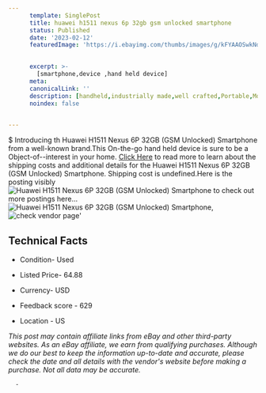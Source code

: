 ```yaml
---
      template: SinglePost
      title: huawei h1511 nexus 6p 32gb gsm unlocked smartphone
      status: Published
      date: '2023-02-12'
      featuredImage: 'https://i.ebayimg.com/thumbs/images/g/kFYAAOSwkNdjzfLN/s-l225.jpg'
       

      excerpt: >-
        [smartphone,device ,hand held device]
      meta:
      canonicalLink: ''
      description: [handheld,industrially made,well crafted,Portable,Mobile,Compact,Convenient,Lightweight,Maneuverable,Man-portable,Miniature,Carriable,Hand-held,Light,Holdable,Transportable,Mobile device,Pocket-sized,On-the-go,Wireless,Cordless,Compact size,Convenient size, smartphone,device ,hand held device]
      noindex: false
      

---
```

$
      Introducing th Huawei H1511 Nexus 6P 32GB (GSM Unlocked) Smartphone from a well-known brand.This On-the-go hand held device is sure to be a Object-of--interest in your home. [Click Here](https://www.ebay.com/itm/334714001210?hash=item4dee82573a%3Ag%3AkFYAAOSwkNdjzfLN&mkevt=1&mkcid=1&mkrid=711-53200-19255-0&campid=%253CePNCampaignId%253E&customid=%253CreferenceId%253E&toolid=10049) to read more to learn about the shipping costs and additional details for the Huawei H1511 Nexus 6P 32GB (GSM Unlocked) Smartphone. Shipping cost is undefined.Here is the posting visibly ![Huawei H1511 Nexus 6P 32GB (GSM Unlocked) Smartphone](https://i.ebayimg.com/thumbs/images/g/kFYAAOSwkNdjzfLN/s-l225.jpg) to check out more postings here... ![Huawei H1511 Nexus 6P 32GB (GSM Unlocked) Smartphone](https://i.ebayimg.com/images/g/kFYAAOSwkNdjzfLN/s-l1600.jpg), ![check vendor page](https://origin-galleryplus.ebayimg.com/ws/web/334714001210_2_0_1/225x225.jpg,https://origin-galleryplus.ebayimg.com/ws/web/334714001210_3_0_1/225x225.jpg,https://origin-galleryplus.ebayimg.com/ws/web/334714001210_4_0_1/225x225.jpg,https://origin-galleryplus.ebayimg.com/ws/web/334714001210_5_0_1/225x225.jpg,https://origin-galleryplus.ebayimg.com/ws/web/334714001210_6_0_1/225x225.jpg)'

      

 ## Technical Facts 



     
      

 - Condition- Used 


      

 - Listed Price- 64.88 


      

 - Currency- USD 


      

 - Feedback score - 629 


      

 - Location - US 


      
      

 *_This post may contain affiliate links from eBay and other third-party websites. As an eBay affiliate, we earn from qualifying purchases. Although we do our best to keep the information up-to-date and accurate, please check the date and all details with the vendor's website before making a purchase. Not all data may be accurate._*




      -
